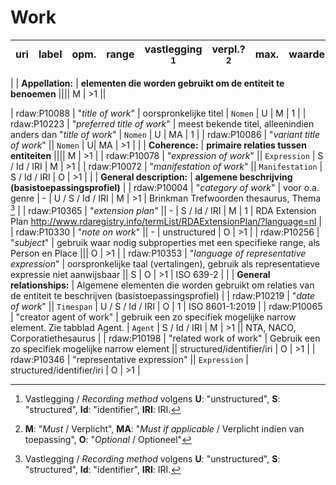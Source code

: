 # Work



| uri | label | opm. | range | vastlegging [^1] | verpl.? [^2] | max. | waarde |
| --- | --- | --- | --- | --- | --- | --- | --- |
|
| **Appellation:** | **elementen die worden gebruikt om de entiteit te benoemen** |||| M | >1 ||


| rdaw:P10088	 | 	"*title of work*" | oorspronkelijke titel | `Nomen` | U | M | 1 |
| rdaw:P10223	 | 	"*preferred title of work*" | meest bekende titel, alleenindien anders dan "*title of work*" | `Nomen` | U | MA | 1 |
| rdaw:P10086 | "*variant title of work*" || `Nomen` | U| MA | >1 | 
|
| **Coherence:** | **primaire relaties tussen entiteiten** |||| M | >1 |
| rdaw:P10078 | 	"*expression of work*"	|| `Expression` |  S / Id / IRI | M | >1 |
| rdaw:P10072 | "*manifestation of work*" || `Manifestation` | S / Id / IRI | O | >1 |
|
| **General description:**	| **algemene beschrijving (basistoepassingsprofiel)** |
| rdaw:P10004 | "*category of work*"	| voor o.a. genre | - | U / S / Id / IRI | M | >1 | Brinkman Trefwoorden thesaurus, Thema [^1] |
| rdaw:P10365	| "*extension plan*" || - | S / Id / IRI | M | 1 | RDA Extension Plan http://www.rdaregistry.info/termList/RDAExtensionPlan/?language=nl | 
| rdaw:P10330	 | 	"*note on work*"	|| 	- | unstructured | O | >1 |
| rdaw:P10256	 | "*subject*"	 | 	gebruik waar nodig subproperties met een specifieke range, als Person en Place ||| O	| >1 | 
| rdaw:P10353	 | 	"*language of representative expression*" | oorspronkelijke taal (vertalingen), gebruik als representatieve expressie niet aanwijsbaar || S | O | >1 | ISO 639-2 |
|
| **General relationships:** | 	Algemene elementen die worden gebruikt om relaties van de entiteit te beschrijven (basistoepassingsprofiel) |
| rdaw:P10219	 | 	"*date of work*" || `Timespan` |  U / S / Id / IRI | O | 1 | ISO 8601-1:2019 | 
| rdaw:P10065	 | 	"creator agent of work"	 | gebruik een zo specifiek mogelijke narrow element. Zie tabblad Agent. | `Agent` | S / Id / IRI | M | >1 || NTA, NACO, Corporatiethesaurus | 
| rdaw:P10198	 | 	"related work of work"	| Gebruik een zo specifiek mogelijke narrow element || structured/identifier/iri	 | O | >1 |
| rdaw:P10346	 | 	"representative expression" || `Expression` | structured/identifier/iri | O | >1 | 


[^1]: Vastlegging / *Recording method* volgens **U**: "unstructured", **S**: "structured", **Id**: "identifier", **IRI**: IRI.
[^2]: **M**: "*Must* / Verplicht", **MA**: "*Must if applicable* / Verplicht indien van toepassing", **O**: "*Optional* / Optioneel" 
[^3]: [Thema](https://ns.editeur.org/thema/nl)
